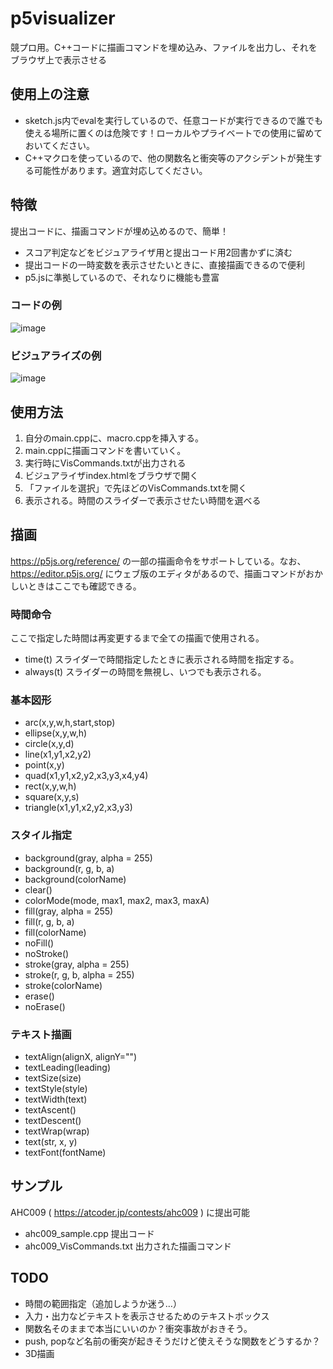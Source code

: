 # p5visualizer
競プロ用。C++コードに描画コマンドを埋め込み、ファイルを出力し、それをブラウザ上で表示させる

## 使用上の注意
- sketch.js内でevalを実行しているので、任意コードが実行できるので誰でも使える場所に置くのは危険です！ローカルやプライベートでの使用に留めておいてください。
- C++マクロを使っているので、他の関数名と衝突等のアクシデントが発生する可能性があります。適宜対応してください。

## 特徴
提出コードに、描画コマンドが埋め込めるので、簡単！
* スコア判定などをビジュアライザ用と提出コード用2回書かずに済む
* 提出コードの一時変数を表示させたいときに、直接描画できるので便利
* p5.jsに準拠しているので、それなりに機能も豊富

### コードの例
![image](https://github.com/shindannin/p5visualizer/assets/8682966/90549c16-58ed-49e3-97df-5945245f150b)

### ビジュアライズの例
![image](https://github.com/shindannin/p5visualizer/assets/8682966/e4837fad-0408-41c2-9cf5-0711cef2af3a)

## 使用方法
1. 自分のmain.cppに、macro.cppを挿入する。
2. main.cppに描画コマンドを書いていく。
3. 実行時にVisCommands.txtが出力される
4. ビジュアライザindex.htmlをブラウザで開く
5. 「ファイルを選択」で先ほどのVisCommands.txtを開く
6. 表示される。時間のスライダーで表示させたい時間を選べる

## 描画
https://p5js.org/reference/ の一部の描画命令をサポートしている。なお、https://editor.p5js.org/ にウェブ版のエディタがあるので、描画コマンドがおかしいときはここでも確認できる。

### 時間命令
 ここで指定した時間は再変更するまで全ての描画で使用される。
* time(t) スライダーで時間指定したときに表示される時間を指定する。
* always(t) スライダーの時間を無視し、いつでも表示される。

### 基本図形
* arc(x,y,w,h,start,stop)
* ellipse(x,y,w,h)
* circle(x,y,d)
* line(x1,y1,x2,y2)
* point(x,y)
* quad(x1,y1,x2,y2,x3,y3,x4,y4)
* rect(x,y,w,h)
* square(x,y,s)
* triangle(x1,y1,x2,y2,x3,y3)

### スタイル指定
* background(gray, alpha = 255)
* background(r, g, b, a)
* background(colorName)
* clear()
* colorMode(mode, max1, max2, max3, maxA)
* fill(gray, alpha = 255)
* fill(r, g, b, a)
* fill(colorName)
* noFill()
* noStroke()
* stroke(gray, alpha = 255)
* stroke(r, g, b, alpha = 255)
* stroke(colorName)
* erase()
* noErase()

### テキスト描画
* textAlign(alignX, alignY="")
* textLeading(leading)
* textSize(size)
* textStyle(style)
* textWidth(text)
* textAscent()
* textDescent()
* textWrap(wrap)
* text(str, x, y)
* textFont(fontName)

## サンプル
AHC009 ( https://atcoder.jp/contests/ahc009 ) に提出可能
* ahc009_sample.cpp 提出コード
* ahc009_VisCommands.txt 出力された描画コマンド

## TODO
* 時間の範囲指定（追加しようか迷う…）
* 入力・出力などテキストを表示させるためのテキストボックス
* 関数名そのままで本当にいいのか？衝突事故がおきそう。
* push, popなど名前の衝突が起きそうだけど使えそうな関数をどうするか？
* 3D描画
